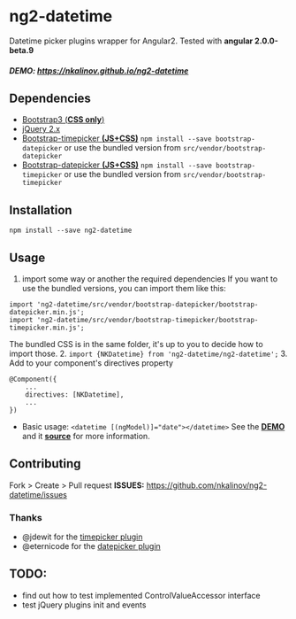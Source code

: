 # ng2-datetime
Datetime picker plugins wrapper for Angular2.
Tested with __angular 2.0.0-beta.9__

##### DEMO: https://nkalinov.github.io/ng2-datetime

## Dependencies
- [Bootstrap3 (__CSS only__)](http://getbootstrap.com/)
- [jQuery 2.x](http://jquery.com/)
- [Bootstrap-timepicker __(JS+CSS)__](http://jdewit.github.io/bootstrap-timepicker/)
`npm install --save bootstrap-datepicker` or use the bundled version from `src/vendor/bootstrap-datepicker`
- [Bootstrap-datepicker __(JS+CSS)__](http://eternicode.github.io/bootstrap-datepicker/)
`npm install --save bootstrap-timepicker` or use the bundled version from `src/vendor/bootstrap-timepicker`

## Installation
`npm install --save ng2-datetime`

## Usage
1. import some way or another the required dependencies
If you want to use the bundled versions, you can import them like this:
```
import 'ng2-datetime/src/vendor/bootstrap-datepicker/bootstrap-datepicker.min.js';
import 'ng2-datetime/src/vendor/bootstrap-timepicker/bootstrap-timepicker.min.js';
```
The bundled CSS is in the same folder, it's up to you to decide how to import those.
2. `import {NKDatetime} from 'ng2-datetime/ng2-datetime';`
3. Add to your component's directives property
```
@Component({
    ...
    directives: [NKDatetime],
    ...
})
```
- Basic usage: `<datetime [(ngModel)]="date"></datetime>`
See the [__DEMO__](https://nkalinov.github.io/ng2-datetime) and it [__source__](https://github.com/nkalinov/ng2-datetime/tree/master/demo) for more information.

## Contributing
Fork > Create > Pull request
__ISSUES:__ https://github.com/nkalinov/ng2-datetime/issues

### Thanks
- @jdewit for the [timepicker plugin](https://github.com/jdewit/bootstrap-timepicker)
- @eternicode for the [datepicker plugin](https://github.com/eternicode/bootstrap-datepicker)

## TODO:
- find out how to test implemented ControlValueAccessor interface
- test jQuery plugins init and events